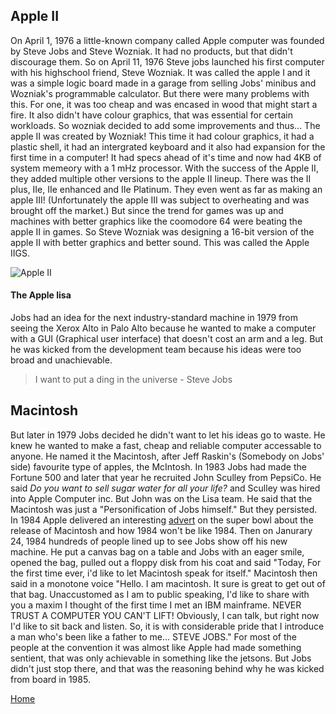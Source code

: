 ## Apple II
On April 1, 1976 a little-known company called Apple computer was founded by Steve Jobs and Steve Wozniak. It had no products, but that didn't discourage them. So on April 11, 1976 Steve jobs launched his first computer with his highschool friend, Steve Wozniak. It was called the apple I and it was a simple logic board made in a garage from selling Jobs' minibus and Wozniak's programmable calculator. But there were many problems with this. For one, it was too cheap and was encased in wood that might start a fire. It also didn't have colour graphics, that was essential for certain workloads. So wozniak decided to add some improvements and thus... The apple II was created by Wozniak! This time it had colour graphics, it had a plastic shell, it had an intergrated keyboard and it also had expansion for the first time in a computer! It had specs ahead of it's time and now had 4KB of system memeory with a 1 mHz processor. With the success of the Apple II, they added multiple other versions to the apple II lineup. There was the II plus, IIe, IIe enhanced and IIe Platinum. They even went as far as making an apple III! (Unfortunately the apple III was subject to overheating and was brought off the market.) But since the trend for games was up and machines with better graphics like the coomodore 64 were beating the apple II in games. So Steve Wozniak was designing a 16-bit version of the apple II with better graphics and better sound. This was called the Apple IIGS.

![Apple II](https://photos5.appleinsider.com/gallery/35247-93685-000-lead-Apple-II-xl.jpg)

#### The Apple lisa
Jobs had an idea for the next industry-standard machine in 1979 from seeing the Xerox Alto in Palo Alto because he wanted to make a computer with a GUI (Graphical user interface) that doesn't cost an arm and a leg. But he was kicked from the development team because his ideas were too broad and unachievable. 

 > I want to put a ding in the universe - Steve Jobs

## Macintosh
But later in 1979 Jobs decided he didn't want to let his ideas go to waste. He knew he wanted to make a fast, cheap and reliable computer accessable to anyone. He named it the Macintosh, after Jeff Raskin's (Somebody on Jobs' side) favourite type of apples, the McIntosh. In 1983 Jobs had made the Fortune 500 and later that year he recruited John Sculley from PepsiCo. He said *Do you want to sell sugar water for all your life?* and Sculley was hired into Apple Computer inc. But John was on the Lisa team. He said that the Macintosh was just a "Personification of Jobs himself." But they persisted. In 1984 Apple delivered an interesting [advert](https://www.youtube.com/watch?v=2zfqw8nhUwA) on the super bowl about the release of Macintosh and how 1984 won't be like 1984. Then on Janurary 24, 1984 hundreds of people lined up to see Jobs show off his new machine. He put a canvas bag on a table and Jobs with an eager smile, opened the bag, pulled out a floppy disk from his coat and said "Today, For the first time ever, i'd like to let Macintosh speak for itself." Macintosh then said in a monotone voice "Hello. I am macintosh. It sure is great to get out of that bag. Unaccustomed as I am to public speaking, I'd like to share with you a maxim I thought of the first time I met an IBM mainframe. NEVER TRUST A COMPUTER YOU CAN'T LIFT! Obviously, I can talk, but right now I'd like to sit back and listen. So, it is with considerable pride that I introduce a man who's been like a father to me... STEVE JOBS." For most of the people at the convention it was almost like Apple had made something sentient, that was only achievable in something like the jetsons. But Jobs didn't just stop there, and that was the reasoning behind why he was kicked from board in 1985.

[Home](index.md)

